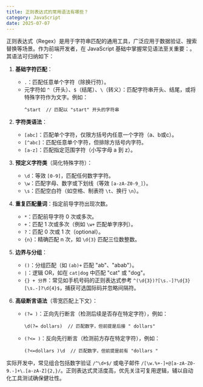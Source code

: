 ```yaml
---
title: 正则表达式的常用语法有哪些？
category: JavaScript
date: 2025-07-07
---
```

正则表达式（Regex）是用于字符串匹配的通用工具，广泛应用于数据验证、搜索替换等场景。作为前端开发者，在 JavaScript 基础中掌握常见语法至关重要：。其语法可归纳如下：  

1. **基础字符匹配**：  
   - `.`：匹配任意单个字符（除换行符）。
   - 元字符如 `^`（开头）、`$`（结尾）、`\`（转义）：匹配字符串开头、结尾，或将特殊字符作为文字。例如：  
     ```regex
     ^start  // 匹配以 "start" 开头的字符串
     ```

2. **字符类语法**：  
   - `[abc]`：匹配单个字符，仅限方括号内任意一个字符（a、b或c）。  
   - `[^abc]`：匹配任意单个字符，但排除方括号内字符。  
   - `[a-z]`：匹配指定范围字符（小写字母 a 到 z）。

3. **预定义字符类**（简化特殊字符）：  
   - `\d`：等效 `[0-9]`，匹配任何数字字符。  
   - `\w`：匹配字母、数字或下划线（等效 `[a-zA-Z0-9_]`）。  
   - `\s`：匹配空白符（如空格、制表符 `\t`、换行 `\n`）。

4. **重复匹配量词**：指定前导字符出现次数。  
   - `*`：匹配前导字符 0 次或多次。  
   - `+`：匹配 1 次或多次（例如 `\w+` 匹配单字序列）。  
   - `?`：匹配 0 次或 1 次（optional）。  
   - `{n}`：精确匹配 n 次，如 `\d{3}` 匹配三位数整数。  

5. **边界与分组**：  
   - `()`：分组匹配（如 `(ab)+` 匹配 "ab"、"abab"）。  
   - `|`：逻辑 OR，如在 `cat|dog` 中匹配 "cat" 或 "dog"。  
   - `{} + 分界`：常见如手机号码的正则表达式参考 `^(\d{3})?[\s.-]?\d{3}[\s.-]?\d{4}$`，捕获可选国际码并忽略间隔符。

6. **高级断言语法**（零宽匹配上下文）：  
   - `(?= )`：正向先行断言（检测后续是否存在特定字符），例如：  
     ```regex
     \d(?= dollars)  // 匹配数字，但前提是后接 " dollars"
     ```  
   - `(?<= )`：反向先行断言（检测前方存在特定字符），例如：  
     ```regex
     (?<=dollars )\d  // 匹配数字，但前提是前有 "dollars "
     ```  

实际开发中，常见组合包括数字验证 `/^\d+$/` 或电子邮件 `/[\w.%+-]+@[a-zA-Z0-9.-]+\.[a-zA-Z]{2,}/`。正则表达式灵活度高，优先关注可复用逻辑，辅以自动化工具测试确保健壮性。
